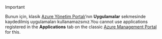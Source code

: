 > [!IMPORTANT]
> <span data-ttu-id="5e5c0-101">Bunun için, klasik [Azure Yönetim Portalı](https://manage.windowsazure.com/)’nın **Uygulamalar** sekmesinde kaydedilmiş uygulamaları kullanamazsınız.</span><span class="sxs-lookup"><span data-stu-id="5e5c0-101">You cannot use applications registered in the **Applications** tab on the classic [Azure Management Portal](https://manage.windowsazure.com/) for this.</span></span>
> 
> 

